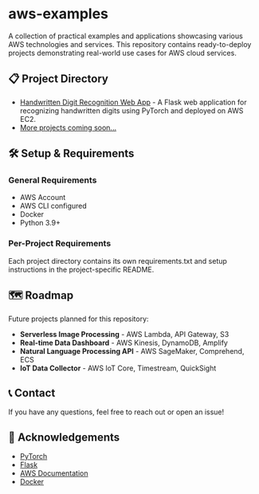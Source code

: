 # aws-examples

A collection of practical examples and applications showcasing various AWS technologies and services. This repository contains ready-to-deploy projects demonstrating real-world use cases for AWS cloud services.

## 📋 Project Directory

- [Handwritten Digit Recognition Web App](https://github.com/ApothecaryConsulting/aws-examples/tree/main/mnist-server) - A Flask web application for recognizing handwritten digits using PyTorch and deployed on AWS EC2.
- [More projects coming soon...](#roadmap)

## 🛠️ Setup & Requirements

### General Requirements

- AWS Account
- AWS CLI configured
- Docker
- Python 3.9+

### Per-Project Requirements

Each project directory contains its own requirements.txt and setup instructions in the project-specific README.

## 🗺️ Roadmap

Future projects planned for this repository:

- **Serverless Image Processing** - AWS Lambda, API Gateway, S3
- **Real-time Data Dashboard** - AWS Kinesis, DynamoDB, Amplify
- **Natural Language Processing API** - AWS SageMaker, Comprehend, ECS
- **IoT Data Collector** - AWS IoT Core, Timestream, QuickSight

## 📞 Contact

If you have any questions, feel free to reach out or open an issue!

## 🙏 Acknowledgements

- [PyTorch](https://pytorch.org/)
- [Flask](https://flask.palletsprojects.com/)
- [AWS Documentation](https://docs.aws.amazon.com/)
- [Docker](https://www.docker.com/)
